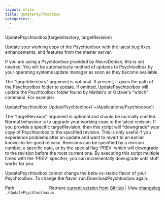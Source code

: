 ```yaml
---
layout: mfile
title: UpdatePsychtoolbox
categories:
  - .
---
```


UpdatePsychtoolbox\(targetdirectory, targetRevision\)

Update your working copy of the Psychtoolbox with the latest bug fixes,
enhancements, and features from the master server.

If you are using a Psychtoolbox provided by NeuroDebian, this is not
needed. You will be automatically notified of updates to Psychtoolbox by
your operating systems update manager as soon as they become available.

The "targetdirectory" argument is optional. If present, it gives the path
of the Psychtoolbox folder to update. If omitted, UpdatePsychtoolbox will
update the Psychtoolbox folder found by Matlab's or Octave's "which"
command. For example:

UpdatePsychtoolbox
UpdatePsychtoolbox\('~/Applications/Psychtoobox'\)

The "targetRevision" argument is optional and should be normally omitted.
Normal behaviour is to upgrade your working copy to the latest revision.
If you provide a specific targetRevision, then this script will
\*downgrade\* your copy of Psychtoolbox to the specified revision. This is
only useful if you experience problems after an update and want to revert
to an earlier known\-to\-be\-good release. Revisions can be specified by a
revision number, a specific date, or by the special flag 'PREV' which
will downgrade to the revision before the most current one. By executing
this script multiple times with the 'PREV' specifier, you can
incrementally downgrade until stuff works for you.

UpdatePsychtoolbox cannot change the beta\-vs\-stable flavor of your
Psychtoolbox. To change the flavor, run DownloadPsychtoolbox again.



<div class="code_header" style="text-align:right;">
  <span style="float:left;">Path&nbsp;&nbsp;</span> <span class="counter">Retrieve <a href=
  "https://raw.github.com/Psychtoolbox-3/Psychtoolbox-3/beta/./UpdatePsychtoolbox.m">current version from GitHub</a> | View <a href=
  "https://github.com/Psychtoolbox-3/Psychtoolbox-3/commits/beta/./UpdatePsychtoolbox.m">changelog</a></span>
</div>
<div class="code">
  <code>./UpdatePsychtoolbox.m</code>
</div>

